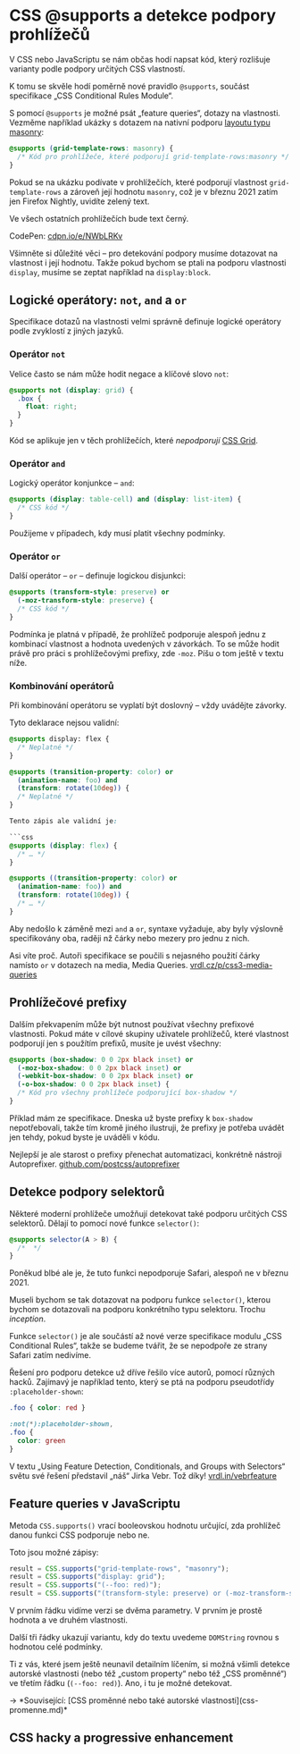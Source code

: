 # CSS @supports a detekce podpory prohlížečů

V CSS nebo JavaScriptu se nám občas hodí napsat kód, který rozlišuje varianty podle podpory určitých CSS vlastností.

K tomu se skvěle hodí poměrně nové pravidlo `@supports`, součást specifikace „CSS Conditional Rules Module“.

S pomocí `@supports` je možné psát „feature queries“, dotazy na vlastnosti. Vezměme například ukázky s dotazem na nativní podporu [layoutu typu masonry](css-masonry.md):

```css
@supports (grid-template-rows: masonry) {
  /* Kód pro prohlížeče, které podporují grid-template-rows:masonry */
}
```

Pokud se na ukázku podívate v prohlížečích, které podporují vlastnost `grid-template-rows` a zároveň její hodnotu `masonry`, což je v březnu 2021 zatím jen Firefox Nightly, uvidíte zelený text.

Ve všech ostatních prohlížečích bude text černý.

CodePen: [cdpn.io/e/NWbLRKv](https://codepen.io/machal/pen/NWbLRKv?editors=1100)

Všimněte si důležité věci – pro detekování podpory musíme dotazovat na vlastnost i její hodnotu. Takže pokud bychom se ptali na podporu vlastnosti `display`, musíme se zeptat například na `display:block`.

## Logické operátory: `not`, `and` a `or`

Specifikace dotazů na vlastnosti velmi správně definuje logické operátory podle zvyklostí z jiných jazyků.

### Operátor `not`

Velice často se nám může hodit negace a klíčové slovo `not`:

```css
@supports not (display: grid) {
  .box {
    float: right;
  }
}
```

Kód se aplikuje jen v těch prohlížečích, které _nepodporují_ [CSS Grid](css-grid.md).

### Operátor `and`

Logický operátor konjunkce – `and`:

```css
@supports (display: table-cell) and (display: list-item) {
  /* CSS kód */
}
```

Použijeme v případech, kdy musí platit všechny podmínky.

### Operátor `or`

Další operátor – `or` – definuje logickou disjunkci:

```css
@supports (transform-style: preserve) or 
  (-moz-transform-style: preserve) {
  /* CSS kód */
}
```

Podmínka je platná v případě, že prohlížeč podporuje alespoň jednu z kombinací vlastnost a hodnota uvedených v závorkách. To se může hodit právě pro práci s prohlížečovými prefixy, zde `-moz`. Píšu o tom ještě v textu níže.

### Kombinování operátorů

Při kombinování operátoru se vyplatí být doslovný – vždy uvádějte závorky.

Tyto deklarace nejsou validní:

```css
@supports display: flex {
  /* Neplatné */
}

@supports (transition-property: color) or
  (animation-name: foo) and
  (transform: rotate(10deg)) {
  /* Neplatné */
}

Tento zápis ale validní je:

```css
@supports (display: flex) {
  /* … */
}

@supports ((transition-property: color) or
  (animation-name: foo)) and
  (transform: rotate(10deg)) {
  /* … */
}
```

Aby nedošlo k záměně mezi `and` a `or`, syntaxe vyžaduje, aby byly výslovně specifikovány oba, raději nž čárky nebo mezery pro jednu z nich.

Asi víte proč. Autoři specifikace se poučili s nejasného použití čárky namísto `or` v dotazech na media, Media Queries. [vrdl.cz/p/css3-media-queries](https://www.vzhurudolu.cz/prirucka/css3-media-queries)

## Prohlížečové prefixy

Dalším překvapením může být nutnost používat všechny prefixové vlastnosti. Pokud máte v cílové skupiny uživatele prohlížečů, které vlastnost podporují jen s použítím prefixů, musíte je uvést všechny:

```css
@supports (box-shadow: 0 0 2px black inset) or
  (-moz-box-shadow: 0 0 2px black inset) or
  (-webkit-box-shadow: 0 0 2px black inset) or
  (-o-box-shadow: 0 0 2px black inset) {
  /* Kód pro všechny prohlížeče podporující box-shadow */
}
```

Příklad mám ze specifikace. Dneska už byste prefixy k `box-shadow` nepotřebovali, takže tím kromě jiného ilustruji, že prefixy je potřeba uvádět jen tehdy, pokud byste je uváděli v kódu.

Nejlepší je ale starost o prefixy přenechat automatizaci, konkrétně nástroji Autoprefixer. [github.com/postcss/autoprefixer](https://github.com/postcss/autoprefixer)

## Detekce podpory selektorů

Některé moderní prohlížeče umožňují detekovat také podporu určitých CSS selektorů. Dělají to pomocí nové funkce `selector()`:

```css
@supports selector(A > B) {
  /*  */
}
```

Poněkud blbé ale je, že tuto funkci nepodporuje Safari, alespoň ne v březnu 2021.

Museli bychom se tak dotazovat na podporu funkce `selector()`, kterou bychom se dotazovali na podporu konkrétního typu selektoru. Trochu _inception_.

Funkce `selector()` je ale součástí až nové verze specifikace modulu „CSS Conditional Rules“, takže se budeme tvářit, že se nepodpoře ze strany Safari zatím nedivíme.

Řešení pro podporu detekce už dříve řešilo více autorů, pomocí různých hacků. Zajímavý je například tento, který se ptá na podporu pseudotřídy `:placeholder-shown`:

```css
.foo { color: red }

:not(*):placeholder-shown,
.foo {
  color: green
}
```

V textu „Using Feature Detection, Conditionals, and Groups with Selectors“ světu své řešení představil „náš“ Jirka Vebr. Tož díky! [vrdl.in/vebrfeature](https://css-tricks.com/using-feature-detection-conditionals-and-groups-with-selectors/)

## Feature queries v JavaScriptu

Metoda `CSS.supports()` vrací booleovskou hodnotu určující, zda prohlížeč danou funkci CSS podporuje nebo ne.

Toto jsou možné zápisy:

```javascript
result = CSS.supports("grid-template-rows", "masonry");
result = CSS.supports("display: grid");
result = CSS.supports("(--foo: red)");
result = CSS.supports("(transform-style: preserve) or (-moz-transform-style: preserve)");
```

V prvním řádku vidíme verzi se dvěma parametry. V prvním je prostě hodnota a ve druhém vlastnosti.

Další tři řádky ukazují variantu, kdy do textu uvedeme `DOMString` rovnou s hodnotou celé podmínky.

Ti z vás, které jsem ještě neunavil detailním líčením, si možná všimli detekce autorské vlastnosti (nebo též „custom property“ nebo též „CSS proměnné“) ve třetím řádku (`(--foo: red)`). Ano, i tu je možné detekovat.

<div class="web-only" markdown="1">
→ *Související: [CSS proměnné nebo také autorské vlastnosti](css-promenne.md)*
</div>

## CSS hacky a progressive enhancement

<!-- TODO -->

